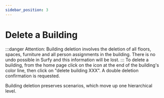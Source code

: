 ```yaml
---
sidebar_position: 3
---
```


 # Delete a Building

:::danger Attention: 
Building deletion involves the deletion of all floors, spaces, furniture and all person assignments in the building. There is no undo possible in Surfy and this information will be lost.
:::
To delete a building, from the home page click on the icon at the end of the building's color line, then click on "delete building XXX". A double deletion confirmation is requested.

Building deletion preserves scenarios, which move up one hierarchical level.